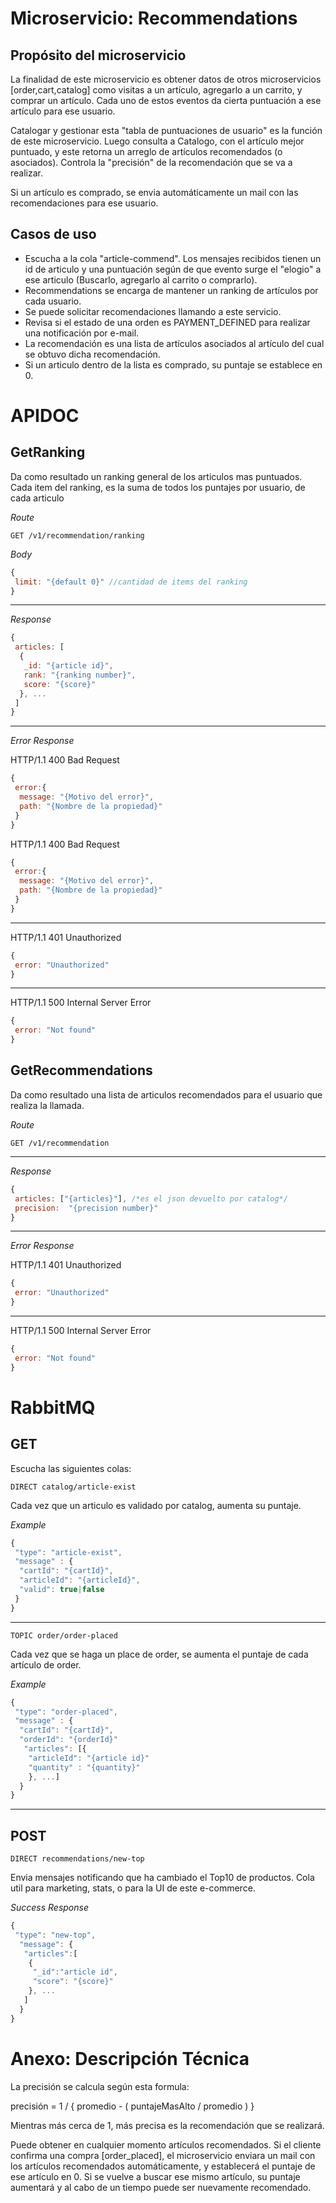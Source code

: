 # Microservicio: Recommendations

## Propósito del microservicio

La finalidad de este microservicio es obtener datos de otros microservicios [order,cart,catalog] como visitas a un artículo, agregarlo a un carrito, y comprar un artículo. Cada uno de estos eventos da cierta puntuación a ese artículo para ese usuario.

Catalogar y gestionar esta "tabla de puntuaciones de usuario" es la función de este microservicio.
Luego consulta a Catalogo, con el artículo mejor puntuado, y este retorna un arreglo de artículos recomendados (o asociados).
Controla la "precisión" de la recomendación que se va a realizar.

Si un artículo es comprado, se envia automáticamente un mail con las recomendaciones para ese usuario.

## Casos de uso
 
+ Escucha a la cola "article-commend". Los mensajes recibidos tienen un id de articulo y una puntuación según de que evento surge el "elogio" a ese articulo (Buscarlo, agregarlo al carrito o comprarlo).
+ Recommendations se encarga de mantener un ranking de artículos por cada usuario.
+ Se puede solicitar recomendaciones llamando a este servicio.
+ Revisa si el estado de una orden es PAYMENT_DEFINED para realizar una notificación por e-mail.
+ La recomendación es una lista de artículos asociados al artículo del cual se obtuvo dicha recomendación.
+ Si un articulo dentro de la lista es comprado, su puntaje se establece en 0.

# APIDOC

## GetRanking

Da como resultado un ranking general de los articulos mas puntuados.
Cada item del ranking, es la suma de todos los puntajes por usuario, de cada articulo

*Route*

	GET /v1/recommendation/ranking

*Body*
```js
{
 limit: "{default 0}" //cantidad de items del ranking
}
```

---
*Response*
```js
{
 articles: [
  {
   _id: "{article id}",
   rank: "{ranking number}",
   score: "{score}"
  }, ...
 ]
}
```
---

*Error Response*

HTTP/1.1 400 Bad Request
```js
{
 error:{
  message: "{Motivo del error}",
  path: "{Nombre de la propiedad}"
 }
}
```


HTTP/1.1 400 Bad Request

```js
{
 error:{
  message: "{Motivo del error}",
  path: "{Nombre de la propiedad}"
 }
}
```
---
HTTP/1.1 401 Unauthorized
```js
{
 error: "Unauthorized"
}
```
---
HTTP/1.1 500 Internal Server Error
```js
{
 error: "Not found"
}
```

## GetRecommendations
Da como resultado una lista de articulos recomendados para el usuario que realiza la llamada.

*Route*

	GET /v1/recommendation
---
*Response*
```js
{
 articles: ["{articles}"], /*es el json devuelto por catalog*/
 precision:  "{precision number}"
}
```
---
*Error Response*

HTTP/1.1 401 Unauthorized
```js
{
 error: "Unauthorized"
}
```
---
HTTP/1.1 500 Internal Server Error
```js
{
 error: "Not found"
}
```

# RabbitMQ

## GET

Escucha las siguientes colas:

	DIRECT catalog/article-exist

Cada vez que un articulo es validado por catalog, aumenta su puntaje.

*Example*
```js
{
 "type": "article-exist",
 "message" : {
  "cartId": "{cartId}",
  "articleId": "{articleId}",
  "valid": true|false
 }
}
```

---
	TOPIC order/order-placed

Cada vez que se haga un place de order, se aumenta el puntaje de cada artículo de order.

*Example*

```js
{
 "type": "order-placed",
 "message" : {
  "cartId": "{cartId}",
  "orderId": "{orderId}"
   "articles": [{
    "articleId": "{article id}"
    "quantity" : "{quantity}"
    }, ...]
  }
}
```
---
## POST

	DIRECT recommendations/new-top

Envia mensajes notificando que ha cambiado el Top10 de productos.
Cola util para marketing, stats, o para la UI de este e-commerce.

*Success Response*

```js
{
 "type": "new-top",
  "message": {
   "articles":[
    {
     "_id":"article id",
     "score": "{score}"
	}, ...
   ]
  }
}
```

# Anexo: Descripción Técnica
La precisión se calcula según esta formula:

precisión = 1 / { promedio - ( puntajeMasAlto / promedio ) }

Mientras más cerca de 1, más precisa es la recomendación que se realizará.

Puede obtener en cualquier momento artículos recomendados. Si el cliente confirma una compra [order_placed], el microservicio enviara un mail con los artículos recomendados automáticamente, y establecerá el puntaje de ese artículo en 0. Si se vuelve a buscar ese mismo artículo, su puntaje aumentará y al cabo de un tiempo puede ser nuevamente recomendado.
